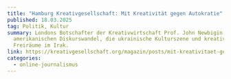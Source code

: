 ```yaml
---
title: "Hamburg Kreativgesellschaft: Mit Kreativität gegen Autokratie"
published: 18.03.2025
tag: Politik, Kultur
summary: Londons Botschafter der Kreativwirtschaft Prof. John Newbigin über den
  amerikanischen Diskurswandel, die ukrainische Kulturszene und kreative
  Freiräume im Irak.
link: https://kreativgesellschaft.org/magazin/posts/mit-kreativitaet-gegen-autokratie/
categories:
  - online-journalismus
---
```

